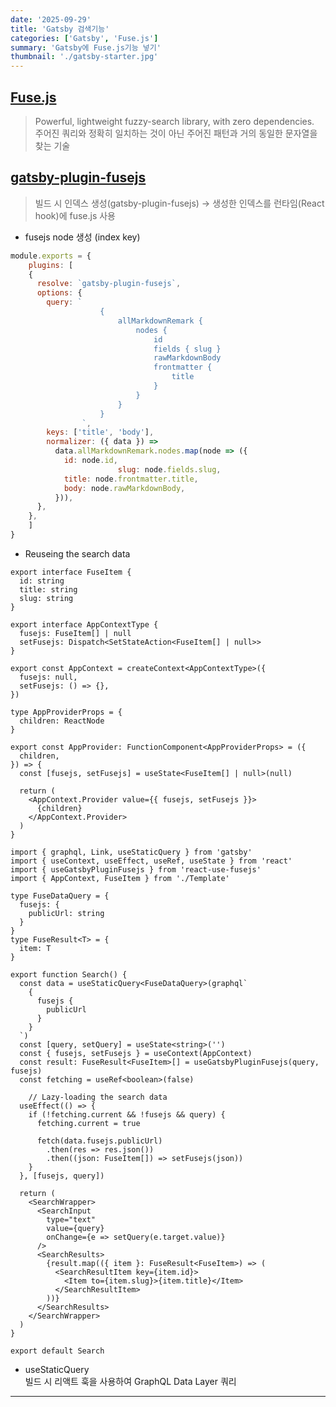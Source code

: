 ```yaml
---
date: '2025-09-29'
title: 'Gatsby 검색기능'
categories: ['Gatsby', 'Fuse.js']
summary: 'Gatsby에 Fuse.js기능 넣기'
thumbnail: './gatsby-starter.jpg'
---
```


## [Fuse.js](https://www.fusejs.io/)
> Powerful, lightweight fuzzy-search library, with zero dependencies.  
> 주어진 쿼리와 정확히 일치하는 것이 아닌 주어진 패턴과 거의 동일한 문자열을 찾는 기술

## [gatsby-plugin-fusejs](https://www.gatsbyjs.com/plugins/gatsby-plugin-fusejs/)
> 빌드 시 인덱스 생성(gatsby-plugin-fusejs) &rightarrow; 생성한 인덱스를 런타임(React hook)에 fuse.js 사용

- fusejs node 생성 (index key)
```js:title=gatsby-config.js
module.exports = {
	plugins: [
    {
      resolve: `gatsby-plugin-fusejs`,
      options: {
        query: `
					{
						allMarkdownRemark {
							nodes {
								id
								fields { slug }
								rawMarkdownBody
								frontmatter {
									title
								}
							}
						}
					}
				`,
        keys: ['title', 'body'],
        normalizer: ({ data }) =>
          data.allMarkdownRemark.nodes.map(node => ({
            id: node.id,
						slug: node.fields.slug,
            title: node.frontmatter.title,
            body: node.rawMarkdownBody,
          })),
      },
    },
	]
}
```

- Reuseing the search data
```tsx:title=app.tsx
export interface FuseItem {
  id: string
  title: string
  slug: string
}

export interface AppContextType {
  fusejs: FuseItem[] | null
  setFusejs: Dispatch<SetStateAction<FuseItem[] | null>>
}

export const AppContext = createContext<AppContextType>({
  fusejs: null,
  setFusejs: () => {},
})

type AppProviderProps = {
  children: ReactNode
}

export const AppProvider: FunctionComponent<AppProviderProps> = ({
  children,
}) => {
  const [fusejs, setFusejs] = useState<FuseItem[] | null>(null)

  return (
    <AppContext.Provider value={{ fusejs, setFusejs }}>
      {children}
    </AppContext.Provider>
  )
}
```

```tsx:title=Search.tsx
import { graphql, Link, useStaticQuery } from 'gatsby'
import { useContext, useEffect, useRef, useState } from 'react'
import { useGatsbyPluginFusejs } from 'react-use-fusejs'
import { AppContext, FuseItem } from './Template'

type FuseDataQuery = {
  fusejs: {
    publicUrl: string
  }
}
type FuseResult<T> = {
  item: T
}

export function Search() {
  const data = useStaticQuery<FuseDataQuery>(graphql`
    {
      fusejs {
        publicUrl
      }
    }
  `)
  const [query, setQuery] = useState<string>('')
  const { fusejs, setFusejs } = useContext(AppContext)
  const result: FuseResult<FuseItem>[] = useGatsbyPluginFusejs(query, fusejs)
  const fetching = useRef<boolean>(false)

	// Lazy-loading the search data
  useEffect(() => {
    if (!fetching.current && !fusejs && query) {
      fetching.current = true

      fetch(data.fusejs.publicUrl)
        .then(res => res.json())
        .then((json: FuseItem[]) => setFusejs(json))
    }
  }, [fusejs, query])

  return (
    <SearchWrapper>
      <SearchInput
        type="text"
        value={query}
        onChange={e => setQuery(e.target.value)}
      />
      <SearchResults>
        {result.map(({ item }: FuseResult<FuseItem>) => (
          <SearchResultItem key={item.id}>
            <Item to={item.slug}>{item.title}</Item>
          </SearchResultItem>
        ))}
      </SearchResults>
    </SearchWrapper>
  )
}

export default Search
```
- useStaticQuery  
	빌드 시 리액트 훅을 사용하여 GraphQL Data Layer 쿼리



* * *

